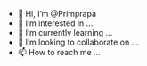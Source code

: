 - 👋 Hi, I’m @Primprapa
- 👀 I’m interested in ...
- 🌱 I’m currently learning ...
- 💞️ I’m looking to collaborate on ...
- 📫 How to reach me ...

<!---
Primprapa/Primprapa is a ✨ special ✨ repository because its `README.md` (this file) appears on your GitHub profile.
You can click the Preview link to take a look at your changes.
--->
